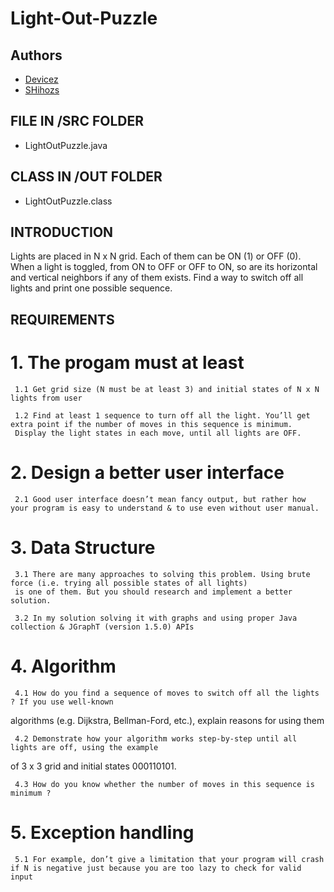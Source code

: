 # Light-Out-Puzzle

## Authors
- [Devicez](https://github.com/Devicez)
- [SHihozs](https://github.com/SHihozs)

## FILE IN /SRC FOLDER
- LightOutPuzzle.java

## CLASS IN /OUT FOLDER
- LightOutPuzzle.class

## INTRODUCTION
  Lights are placed in N x N grid. Each of them can be ON (1) or OFF (0). When a light is toggled, from ON to OFF or OFF to ON, so are its horizontal and vertical neighbors    if any of them exists. Find a way to switch off all lights and print one possible sequence.

## REQUIREMENTS

# 1. The progam must at least
     1.1 Get grid size (N must be at least 3) and initial states of N x N lights from user
     
     1.2 Find at least 1 sequence to turn off all the light. You’ll get extra point if the number of moves in this sequence is minimum. 
     Display the light states in each move, until all lights are OFF.

# 2. Design a better user interface
     2.1 Good user interface doesn’t mean fancy output, but rather how your program is easy to understand & to use even without user manual.

# 3. Data Structure 
     3.1 There are many approaches to solving this problem. Using brute force (i.e. trying all possible states of all lights)
     is one of them. But you should research and implement a better solution.
     
     3.2 In my solution solving it with graphs and using proper Java collection & JGraphT (version 1.5.0) APIs

# 4. Algorithm
     4.1 How do you find a sequence of moves to switch off all the lights ? If you use well-known
algorithms (e.g. Dijkstra, Bellman-Ford, etc.), explain reasons for using them

     4.2 Demonstrate how your algorithm works step-by-step until all lights are off, using the example
of 3 x 3 grid and initial states 000110101.

     4.3 How do you know whether the number of moves in this sequence is minimum ?

# 5. Exception handling
     5.1 For example, don’t give a limitation that your program will crash if N is negative just because you are too lazy to check for valid input


